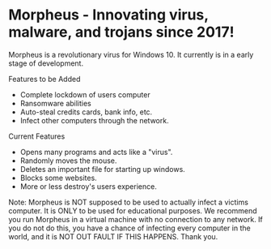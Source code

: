 # Morpheus - Innovating virus, malware, and trojans since 2017!
 Morpheus is a revolutionary virus for Windows 10.  It currently is in a early stage of development.
 
 Features to be Added
 - Complete lockdown of users computer
 - Ransomware abilities
 - Auto-steal credits cards, bank info, etc.
 - Infect other computers through the network.
 
 Current Features
 - Opens many programs and acts like a "virus".
 - Randomly moves the mouse.
 - Deletes an important file for starting up windows.
 - Blocks some websites.
 - More or less destroy's users experience.
 
 Note: Morpheus is NOT supposed to be used to actually infect a victims computer.  It is ONLY to be used for educational purposes.  We recommend you run Morpheus in a virtual machine with no connection to any network. If you do not do this, you have a chance of infecting every computer in the world, and it is NOT OUT FAULT IF THIS HAPPENS. Thank you.
